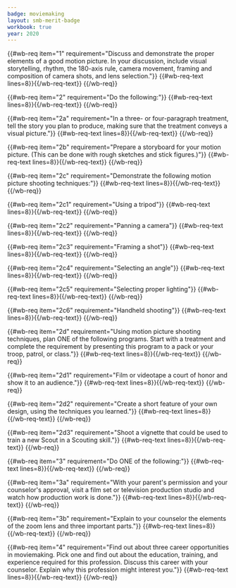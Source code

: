 ```yaml
---
badge: moviemaking
layout: smb-merit-badge
workbook: true
year: 2020
---
```



{{#wb-req item="1" requirement="Discuss and demonstrate the proper elements of a good motion picture. In your discussion, include visual storytelling, rhythm, the 180-axis rule, camera movement, framing and composition of camera shots, and lens selection."}}
{{#wb-req-text lines=8}}{{/wb-req-text}}
{{/wb-req}}

{{#wb-req item="2" requirement="Do the following:"}}
{{#wb-req-text lines=8}}{{/wb-req-text}}
{{/wb-req}}

{{#wb-req item="2a" requirement="In a three- or four-paragraph treatment, tell the story you plan to produce, making sure that the treatment conveys a visual picture."}}
{{#wb-req-text lines=8}}{{/wb-req-text}}
{{/wb-req}}

{{#wb-req item="2b" requirement="Prepare a storyboard for your motion picture. (This can be done with rough sketches and stick figures.)"}}
{{#wb-req-text lines=8}}{{/wb-req-text}}
{{/wb-req}}

{{#wb-req item="2c" requirement="Demonstrate the following motion picture shooting techniques:"}}
{{#wb-req-text lines=8}}{{/wb-req-text}}
{{/wb-req}}

{{#wb-req item="2c1" requirement="Using a tripod"}}
{{#wb-req-text lines=8}}{{/wb-req-text}}
{{/wb-req}}

{{#wb-req item="2c2" requirement="Panning a camera"}}
{{#wb-req-text lines=8}}{{/wb-req-text}}
{{/wb-req}}

{{#wb-req item="2c3" requirement="Framing a shot"}}
{{#wb-req-text lines=8}}{{/wb-req-text}}
{{/wb-req}}

{{#wb-req item="2c4" requirement="Selecting an angle"}}
{{#wb-req-text lines=8}}{{/wb-req-text}}
{{/wb-req}}

{{#wb-req item="2c5" requirement="Selecting proper lighting"}}
{{#wb-req-text lines=8}}{{/wb-req-text}}
{{/wb-req}}

{{#wb-req item="2c6" requirement="Handheld shooting"}}
{{#wb-req-text lines=8}}{{/wb-req-text}}
{{/wb-req}}

{{#wb-req item="2d" requirement="Using motion picture shooting techniques, plan ONE of the following programs. Start with a treatment and complete the requirement by presenting this program to a pack or your troop, patrol, or class."}}
{{#wb-req-text lines=8}}{{/wb-req-text}}
{{/wb-req}}

{{#wb-req item="2d1" requirement="Film or videotape a court of honor and show it to an audience."}}
{{#wb-req-text lines=8}}{{/wb-req-text}}
{{/wb-req}}

{{#wb-req item="2d2" requirement="Create a short feature of your own design, using the techniques you learned."}}
{{#wb-req-text lines=8}}{{/wb-req-text}}
{{/wb-req}}

{{#wb-req item="2d3" requirement="Shoot a vignette that could be used to train a new Scout in a Scouting skill."}}
{{#wb-req-text lines=8}}{{/wb-req-text}}
{{/wb-req}}

{{#wb-req item="3" requirement="Do ONE of the following:"}}
{{#wb-req-text lines=8}}{{/wb-req-text}}
{{/wb-req}}

{{#wb-req item="3a" requirement="With your parent's permission and your counselor's approval, visit a film set or television production studio and watch how production work is done."}}
{{#wb-req-text lines=8}}{{/wb-req-text}}
{{/wb-req}}

{{#wb-req item="3b" requirement="Explain to your counselor the elements of the zoom lens and three important parts."}}
{{#wb-req-text lines=8}}{{/wb-req-text}}
{{/wb-req}}

{{#wb-req item="4" requirement="Find out about three career opportunities in moviemaking. Pick one and find out about the education, training, and experience required for this profession. Discuss this career with your counselor. Explain why this profession might interest you."}}
{{#wb-req-text lines=8}}{{/wb-req-text}}
{{/wb-req}}
